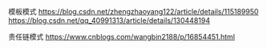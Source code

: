 
模板模式
https://blog.csdn.net/zhengzhaoyang122/article/details/115189950
https://blog.csdn.net/qq_40991313/article/details/130448194


责任链模式
https://www.cnblogs.com/wangbin2188/p/16854451.html

